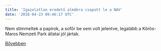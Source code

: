 ```yaml
---
title: 'Igazolatlan eredetű almákra csapott le a NAV'
date: '2018-04-23 09:46:17 UTC'
---
```


Nem stimmeltek a papírok, a sofőr be sem volt jelentve, legalább a Körös-Maros Nemzeti Park állatai jól jártak.


[Bővebben](https://ift.tt/2F6ruN3)
